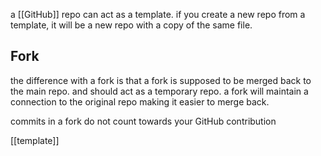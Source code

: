 a [[GitHub]] repo can act as a template.
if you create a new repo from a template, it will be a new repo with a copy of the same file.

## Fork
the difference with a fork is that a fork is supposed to be merged back to the main repo.
and should act as a temporary repo.
a fork will maintain a connection to the original repo making it easier to merge back.

commits in a fork do not count towards your GitHub contribution

[[template]]